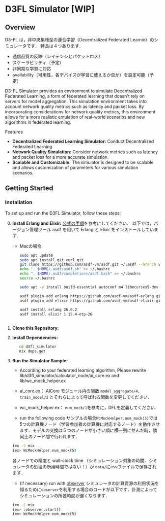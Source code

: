 # D3FL Simulator [WIP]

## Overview

D3-FL は，非中央集権型の連合学習（Decentralized Federated Learnin）のシミュレータです．
特長は４つあります．
- 通信品質の反映（レイテンシとパケットロス）
- スケーラビリティ（予定）
- 非同期な学習に対応
- availability（可用性，各デバイスが学習に使えるか否か）を設定可能（予定）

D3-FL Simulator provides an environment to simulate Decentralized Federated Learning, a form of federated learning that doesn't rely on servers for model aggregation. This simulation environment takes into account network quality metrics such as latency and packet loss.
By incorporating considerations for network quality metrics, this environment allows for a more realistic emulation of real-world scenarios and new algorithms in federated learning.

 Features

- **Decentralized Federated Learning Simulator:** Conduct Decentralized Federated Learning
- **Network Quality Simulation:** Consider network metrics such as latency and packet loss for a more accurate simulation.
- **Scalable and Customizable:** The simulator is designed to be scalable and allows customization of parameters for various simulation scenarios.

## Getting Started

### Installation

To set up and run the D3FL Simulator, follow these steps:

0. **Install Erlang and Elixir:**
    [公式の手順](https://elixir-lang.org/install.html)を参考にしてください．
    以下では，バージョン管理ツール asdf を用いて Erlang と Elixir をインストールしています．
    - Macの場合
      ```bash
      sudo apt update
      sudo apt install git curl git
      git clone https://github.com/asdf-vm/asdf.git ~/.asdf --branch v0.14.0
      echo ". $HOME/.asdf/asdf.sh" >> ~/.bashrc
      echo ". $HOME/.asdf/completions/asdf.bash" >> ~/.bashrc
      source ~/.bashrc

      sudo apt -y install build-essential autoconf m4 libncurses5-dev libwxgtk3.0-gtk3-dev libgl1-mesa-dev libglu1-mesa-dev libpng-dev libssh-dev unixodbc-dev xsltproc fop libxml2-utils libncurses-dev openjdk-11-jdk

      asdf plugin-add erlang https://github.com/asdf-vm/asdf-erlang.git
      asdf plugin-add elixir https://github.com/asdf-vm/asdf-elixir.git
        
      asdf install erlang 26.0.2
      asdf install elixir 1.15.4-otp-26
    ```

2. **Clone this Repository:**

4. **Install Dependencies:**
   ```bash
      cd d3fl_simulator
      mix deps.get
      ```

5. **Run the Simulator Sample:**
   - According to your federated learning algorithm, Please rewrite lib/d3fl_simulator/calculator_node/ai_core.ex and lib/wc_mock_helper.ex
    - ai_core.ex：
      AICore モジュール内の関数 `model_aggregate/4, train_model/2` とそれらによって呼ばれる関数を変更してください．
    - wc_mock_helper.ex：
      `num_mock/1`を参考に，DFLを定義してください．
    
   - run the following code
   サンプルの場合`WcMockHelper.num_mock(5)`では5つの計算機ノード（学習参加者の計算機に対応するノード）を動作させます．モデルの交換は５つのノードが小さい順に横一列に並んだ時，隣同士のノード間で行われます．
   ```bash
   iex -S mix
   iex> WcMockHelper.num_mock(5)
   ```
   各ノードでの精度と wall-clock time （シミュレーション対象の時間．シミュレータの処理の所用時間ではない！）が `data/`にcsvファイルで保存されます．
   
   - (if necessary) run with [observer](https://www.erlang.org/doc/man/observer#start-0)
   シミュレータの計算資源の利用状況を知るために`observer`を利用する場合のコードが以下です．計測によってシミュレーションの所要時間が遅くなります．
   ```bash
   iex -S mix
   iex> :observer.start()
   iex> WcMockHelper.num_mock(5)
   ```
    

